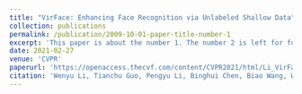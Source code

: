```yaml
---
title: "VirFace: Enhancing Face Recognition via Unlabeled Shallow Data"
collection: publications
permalink: /publication/2009-10-01-paper-title-number-1
excerpt: 'This paper is about the number 1. The number 2 is left for future work.'
date: 2021-02-27
venue: 'CVPR'
paperurl: 'https://openaccess.thecvf.com/content/CVPR2021/html/Li_VirFace_Enhancing_Face_Recognition_via_Unlabeled_Shallow_Data_CVPR_2021_paper.html'
citation: 'Wenyu Li, Tianchu Guo, Pengyu Li, Binghui Chen, Biao Wang, Wangmeng Zuo, Lei Zhang. &quot;VirFace: Enhancing Face Recognition via Unlabeled Shallow Data. &quot; <i>CVPR</i>. 2021.'
---
```

